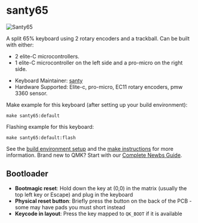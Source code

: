 # santy65

![Santy65](https://i.imgur.com/VcNGcUT.jpg)

A split 65% keyboard using 2 rotary encoders and a trackball. 
Can be built with either:
- 2 elite-C microcontrollers.
- 1 elite-C microcontroller on the left side and a pro-micro on the right side.

* Keyboard Maintainer: [santy](https://github.com/santy81855)
* Hardware Supported: Elite-c, pro-micro, EC11 rotary encoders, pmw 3360 sensor.

Make example for this keyboard (after setting up your build environment):

    make santy65:default

Flashing example for this keyboard:

    make santy65:default:flash

See the [build environment setup](https://docs.qmk.fm/#/getting_started_build_tools) and the [make instructions](https://docs.qmk.fm/#/getting_started_make_guide) for more information. Brand new to QMK? Start with our [Complete Newbs Guide](https://docs.qmk.fm/#/newbs).

## Bootloader

* **Bootmagic reset**: Hold down the key at (0,0) in the matrix (usually the top left key or Escape) and plug in the keyboard
* **Physical reset button**: Briefly press the button on the back of the PCB - some may have pads you must short instead
* **Keycode in layout**: Press the key mapped to `QK_BOOT` if it is available
